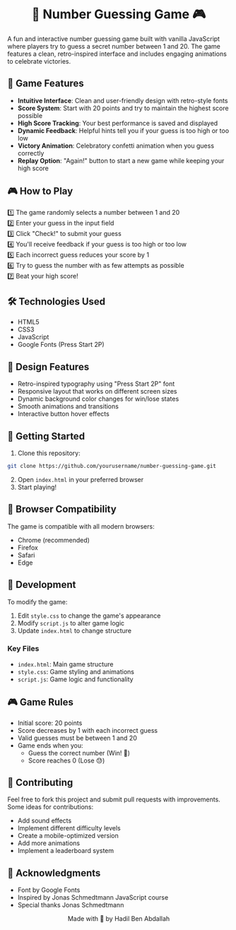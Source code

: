 <h1 align=center>🤔 Number Guessing Game 🎮</h1>

A fun and interactive number guessing game built with vanilla JavaScript where players try to guess a secret number between 1 and 20. The game features a clean, retro-inspired interface and includes engaging animations to celebrate victories.

## 🎯 Game Features

- **Intuitive Interface**: Clean and user-friendly design with retro-style fonts
- **Score System**: Start with 20 points and try to maintain the highest score possible
- **High Score Tracking**: Your best performance is saved and displayed
- **Dynamic Feedback**: Helpful hints tell you if your guess is too high or too low
- **Victory Animation**: Celebratory confetti animation when you guess correctly
- **Replay Option**: "Again!" button to start a new game while keeping your high score

## 🎮 How to Play

1️⃣ The game randomly selects a number between 1 and 20 <br>
2️⃣ Enter your guess in the input field <br>
3️⃣ Click "Check!" to submit your guess <br>
4️⃣ You'll receive feedback if your guess is too high or too low <br>
5️⃣ Each incorrect guess reduces your score by 1 <br>
6️⃣ Try to guess the number with as few attempts as possible <br>
7️⃣ Beat your high score!

## 🛠️ Technologies Used

- HTML5
- CSS3
- JavaScript
- Google Fonts (Press Start 2P)

## 🎨 Design Features

- Retro-inspired typography using "Press Start 2P" font
- Responsive layout that works on different screen sizes
- Dynamic background color changes for win/lose states
- Smooth animations and transitions
- Interactive button hover effects

## 🚀 Getting Started

1. Clone this repository:
```bash
git clone https://github.com/yourusername/number-guessing-game.git
```

2. Open `index.html` in your preferred browser
3. Start playing!

## 📱 Browser Compatibility

The game is compatible with all modern browsers:
- Chrome (recommended)
- Firefox
- Safari
- Edge

## 🔧 Development

To modify the game:

1. Edit `style.css` to change the game's appearance
2. Modify `script.js` to alter game logic
3. Update `index.html` to change structure

### Key Files

- `index.html`: Main game structure
- `style.css`: Game styling and animations
- `script.js`: Game logic and functionality

## 🎮 Game Rules

- Initial score: 20 points
- Score decreases by 1 with each incorrect guess
- Valid guesses must be between 1 and 20
- Game ends when you:
  - Guess the correct number (Win! 🎉)
  - Score reaches 0 (Lose 😓)

## 🤝 Contributing

Feel free to fork this project and submit pull requests with improvements. Some ideas for contributions:

- Add sound effects
- Implement different difficulty levels
- Create a mobile-optimized version
- Add more animations
- Implement a leaderboard system

## 🙏 Acknowledgments

- Font by Google Fonts
- Inspired by Jonas Schmedtmann JavaScript course
- Special thanks Jonas Schmedtmann

<div align=center>Made with 💙 by Hadil Ben Abdallah</div> 

